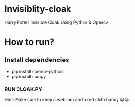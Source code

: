 # Invisiblity-cloak
Harry Potter Invisible Cloak Using Python &amp; Opencv
# How to run?
## Install dependencies
* pip install opencv-python
* pip install numpy
### RUN CLOAK.PY
Hint: Make sure to keep a webcam and a red cloth handy :grinning::grinning:. 
